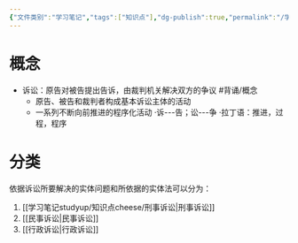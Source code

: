```yaml
---
{"文件类别":"学习笔记","tags":["知识点"],"dg-publish":true,"permalink":"/学习笔记studyup/知识点cheese/诉讼/","dgPassFrontmatter":true,"created":"2024-09-11T20:57:19.765+08:00","updated":"2024-09-14T14:24:02.444+08:00"}
---
```


# 概念
- 诉讼：原告对被告提出告诉，由裁判机关解决双方的争议 #背诵/概念 
	- 原告、被告和裁判者构成基本诉讼主体的活动
	- 一系列不断向前推进的程序化活动
·诉---告；讼---争
·拉丁语：推进，过程，程序
# 分类
依据诉讼所要解决的实体问题和所依据的实体法可以分为：
1. [[学习笔记studyup/知识点cheese/刑事诉讼\|刑事诉讼]]
2. [[民事诉讼\|民事诉讼]]
3. [[行政诉讼\|行政诉讼]]

